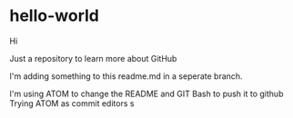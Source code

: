 # hello-world

Hi

Just a repository to learn more about GitHub

I'm adding something to this readme.md in a seperate branch.

I'm using ATOM to change the README and GIT Bash to push it to github
Trying ATOM as commit editors
s
